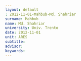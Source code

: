 ```yaml
---
layout: default 
: 2012-11-01-Mahbub-Md. Shahriar
surname: Mahbub
name: Md. Shahriar
university: Univ. Trento
date: 2012-11-01
unit: ARES
subtitle: 
advisor: 
keywords: 
---
```

